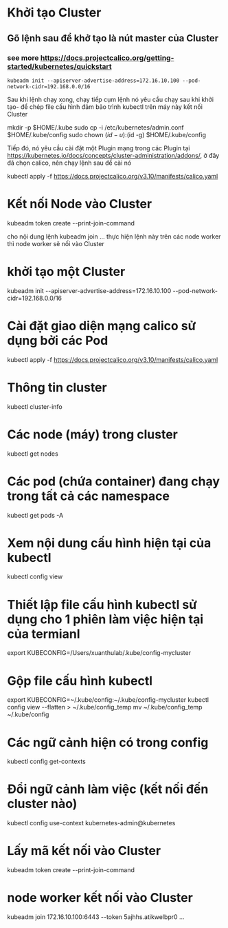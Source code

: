 # Khởi tạo Cluster

## Gõ lệnh sau để khở tạo là nút master của Cluster
### see more https://docs.projectcalico.org/getting-started/kubernetes/quickstart
    kubeadm init --apiserver-advertise-address=172.16.10.100 --pod-network-cidr=192.168.0.0/16

Sau khi lệnh chạy xong, chạy tiếp cụm lệnh nó yêu cầu chạy sau khi khởi tạo- để chép file cấu hình đảm bảo trình kubectl trên máy này kết nối Cluster

mkdir -p $HOME/.kube
sudo cp -i /etc/kubernetes/admin.conf $HOME/.kube/config
sudo chown $(id -u):$(id -g) $HOME/.kube/config

Tiếp đó, nó yêu cầu cài đặt một Plugin mạng trong các Plugin tại https://kubernetes.io/docs/concepts/cluster-administration/addons/, ở đây đã chọn calico, nên chạy lệnh sau để cài nó

kubectl apply -f https://docs.projectcalico.org/v3.10/manifests/calico.yaml


# Kết nối Node vào Cluster

kubeadm token create --print-join-command



cho nội dung lệnh kubeadm join ... thực hiện lệnh này trên các node worker thì node worker sẽ nối vào Cluster

# khởi tạo một Cluster
kubeadm init --apiserver-advertise-address=172.16.10.100 --pod-network-cidr=192.168.0.0/16

# Cài đặt giao diện mạng calico sử dụng bởi các Pod
kubectl apply -f https://docs.projectcalico.org/v3.10/manifests/calico.yaml

# Thông tin cluster
kubectl cluster-info

# Các node (máy) trong cluster
kubectl get nodes

# Các pod (chứa container) đang chạy trong tất cả các namespace
kubectl get pods -A

# Xem nội dung cấu hình hiện tại của kubectl
kubectl config view

# Thiết lập file cấu hình kubectl sử dụng cho 1 phiên làm việc hiện tại của termianl
export KUBECONFIG=/Users/xuanthulab/.kube/config-mycluster

# Gộp file cấu hình kubectl
export KUBECONFIG=~/.kube/config:~/.kube/config-mycluster
kubectl config view --flatten > ~/.kube/config_temp
mv ~/.kube/config_temp ~/.kube/config

# Các ngữ cảnh hiện có trong config
kubectl config get-contexts

# Đổi ngữ cảnh làm việc (kết nối đến cluster nào)
kubectl config use-context kubernetes-admin@kubernetes

# Lấy mã kết nối vào Cluster
kubeadm token create --print-join-command

# node worker kết nối vào Cluster
kubeadm join 172.16.10.100:6443 --token 5ajhhs.atikwelbpr0 ...
